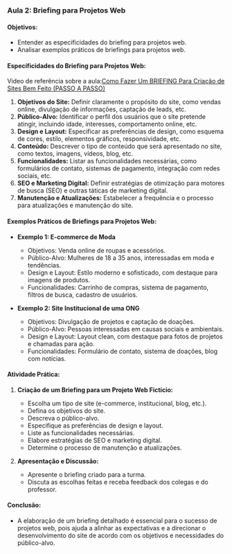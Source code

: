 ### Aula 2: Briefing para Projetos Web

#### Objetivos:
- Entender as especificidades do briefing para projetos web.
- Analisar exemplos práticos de briefings para projetos web.

#### Especificidades do Briefing para Projetos Web:

Video de referência sobre a aula:[Como Fazer Um BRIEFING Para Criação de Sites Bem Feito (PASSO A PASSO)](https://www.youtube.com/watch?v=KpOzGWT5M4E)
1. **Objetivos do Site:** Definir claramente o propósito do site, como vendas online, divulgação de informações, captação de leads, etc.
2. **Público-Alvo:** Identificar o perfil dos usuários que o site pretende atingir, incluindo idade, interesses, comportamento online, etc.
3. **Design e Layout:** Especificar as preferências de design, como esquema de cores, estilo, elementos gráficos, responsividade, etc.
4. **Conteúdo:** Descrever o tipo de conteúdo que será apresentado no site, como textos, imagens, vídeos, blog, etc.
5. **Funcionalidades:** Listar as funcionalidades necessárias, como formulários de contato, sistemas de pagamento, integração com redes sociais, etc.
6. **SEO e Marketing Digital:** Definir estratégias de otimização para motores de busca (SEO) e outras táticas de marketing digital.
7. **Manutenção e Atualizações:** Estabelecer a frequência e o processo para atualizações e manutenção do site.

#### Exemplos Práticos de Briefings para Projetos Web:
- **Exemplo 1: E-commerce de Moda**
  - Objetivos: Venda online de roupas e acessórios.
  - Público-Alvo: Mulheres de 18 a 35 anos, interessadas em moda e tendências.
  - Design e Layout: Estilo moderno e sofisticado, com destaque para imagens de produtos.
  - Funcionalidades: Carrinho de compras, sistema de pagamento, filtros de busca, cadastro de usuários.

- **Exemplo 2: Site Institucional de uma ONG**
  - Objetivos: Divulgação de projetos e captação de doações.
  - Público-Alvo: Pessoas interessadas em causas sociais e ambientais.
  - Design e Layout: Layout clean, com destaque para fotos de projetos e chamadas para ação.
  - Funcionalidades: Formulário de contato, sistema de doações, blog com notícias.

#### Atividade Prática:
1. **Criação de um Briefing para um Projeto Web Fictício:**
   - Escolha um tipo de site (e-commerce, institucional, blog, etc.).
   - Defina os objetivos do site.
   - Descreva o público-alvo.
   - Especifique as preferências de design e layout.
   - Liste as funcionalidades necessárias.
   - Elabore estratégias de SEO e marketing digital.
   - Determine o processo de manutenção e atualizações.

2. **Apresentação e Discussão:**
   - Apresente o briefing criado para a turma.
   - Discuta as escolhas feitas e receba feedback dos colegas e do professor.

#### Conclusão:
- A elaboração de um briefing detalhado é essencial para o sucesso de projetos web, pois ajuda a alinhar as expectativas e a direcionar o desenvolvimento do site de acordo com os objetivos e necessidades do público-alvo.
